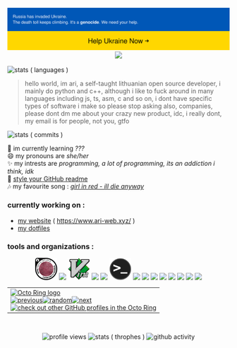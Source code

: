 <p align="center">
    <a href="https://vshymanskyy.github.io/StandWithUkraine/">
        <img src="https://raw.githubusercontent.com/vshymanskyy/StandWithUkraine/main/banner2-direct.svg" alt="#StandWithUkraine" />
    </a>
    <img
        src="https://github-readme-streak-stats.herokuapp.com?user=TruncatedDinosour&theme=dark&hide_border=true&background=00000000&count_private=true"
    />
</p>

![stats ( languages )](https://github-readme-stats.vercel.app/api/top-langs/?username=TruncatedDinosour&layout=compact&theme=gruvbox&hide_border=true&exclude_repo=dino-kernel&count_private=true&bg_color=00000000)

> hello world, im ari, a self-taught lithuanian open source
> developer, i mainly do python and c++, although i like to fuck
> around in many languages including js, ts, asm, c and so on,
> i dont have specific types of software i make so please stop asking
> also, companies, please dont dm me about your crazy new product,
> idc, i really dont, my email is for people, not you, gtfo

![stats ( commits )](https://github-readme-stats-sabesansathananthan.vercel.app/api?username=TruncatedDinosour&show_icons=true&hide_border=true&theme=gruvbox&exclude_repo=dino-kernel&count_private=true&bg_color=00000000)

🌱 im currently learning *???* <br/>
😄 my pronouns are *she/her* <br/>
✨ my intrests are *programming, a lot of programming, its an addiction i think, idk* <br/>
🔭 [style your GitHub readme](https://github.com/anuraghazra/github-readme-stats/) <br/>
🎶 my favourite song : *[girl in red - ill die anyway](https://ari-web.xyz/m)*

### currently working on :

- [my website](https://github.com/TruncatedDinosour/website) ( <https://www.ari-web.xyz/> )
- [my dotfiles](https://github.com/TruncatedDinosour/dotfiles-cleaned)

### tools and organizations :

<p align="center">
    <img src="/osi_membership_badge.svg" width="50px" />
    <img
        src="https://avatars.githubusercontent.com/u/99056985?s=200&v=4"
        width="50px"
    />
    <img
        src="https://raw.githubusercontent.com/github/explore/80688e429a7d4ef2fca1e82350fe8e3517d3494d/topics/vim/vim.png"
        width="50px"
    />
    <img
        src="https://upload.wikimedia.org/wikipedia/commons/thumb/1/18/C_Programming_Language.svg/695px-C_Programming_Language.svg.png"
        width="50px"
    />
    <img
        src="https://upload.wikimedia.org/wikipedia/commons/thumb/1/18/ISO_C%2B%2B_Logo.svg/1822px-ISO_C%2B%2B_Logo.svg.png"
        width="50px"
    />
    <img
        src="https://raw.githubusercontent.com/github/explore/80688e429a7d4ef2fca1e82350fe8e3517d3494d/topics/terminal/terminal.png"
        width="50px"
    />
    <img
        src="https://camo.githubusercontent.com/64b1f535115add5713c419514a1bb8e76aeafbc2e9b6b91c00ddfd697713bbb0/68747470733a2f2f63646e2e6a7364656c6976722e6e65742f6e706d2f4070726f6772616d6d696e672d6c616e6775616765732d6c6f676f732f707974686f6e40302e302e302f707974686f6e5f323536783235362e706e67"
        width="50px"
    />
    <img src="https://ari-web.xyz/favicon.ico" width="50px" />
    <img
        src="https://upload.wikimedia.org/wikipedia/commons/thumb/3/35/Tux.svg/1727px-Tux.svg.png"
        width="50px"
    />
    <img
        src="https://upload.wikimedia.org/wikipedia/commons/thumb/1/1a/Suckless_logo.svg/1200px-Suckless_logo.svg.png"
        width="50px"
    />
    <img
        src="https://i.ytimg.com/vi/6iTFCQ54_GA/hqdefault.jpg"
        width="50px"
    />
    <img
        src="https://upload.wikimedia.org/wikipedia/commons/thumb/e/ef/Stack_Overflow_icon.svg/768px-Stack_Overflow_icon.svg.png"
        width="50px"
    />
    <img
        src="https://cdn.sstatic.net/Sites/stackoverflow/Img/subcommunities/intel-dark.svg?v=72ff93f7d507"
        width="50px"
    />
    <img
        src="https://upload.wikimedia.org/wikipedia/commons/thumb/a/a0/Firefox_logo%2C_2019.svg/1971px-Firefox_logo%2C_2019.svg.png"
        width="50px"
    />
</p>

<table align="center">
  <tbody>
    <tr>
      <td>
        <a href="https://octo-ring.com/"
          ><img
            src="https://octo-ring.com/static/img/widget/top.png"
            width="99%"
            alt="Octo Ring logo"
            align="top" /></a
        ><br /><a href="https://octo-ring.com/p/TruncatedDinosour/prev"
          ><img
            src="https://octo-ring.com/static/img/widget/prev.png"
            width="33%"
            alt="previous"
            align="top"
            title="previous profile" /></a
        ><a href="https://octo-ring.com/p/TruncatedDinosour/random"
          ><img
            src="https://octo-ring.com/static/img/widget/random.png"
            width="33%"
            alt="random"
            align="top"
            title="random profile" /></a
        ><a href="https://octo-ring.com/p/TruncatedDinosour/next"
          ><img
            src="https://octo-ring.com/static/img/widget/next.png"
            width="33%"
            alt="next"
            align="top"
            title="next profile" /></a
        ><br /><a href="https://octo-ring.com/"
          ><img
            src="https://octo-ring.com/static/img/widget/bottom.png"
            width="99%"
            alt="check out other GitHub profiles in the Octo Ring"
            align="top"
        /></a>
      </td>
    </tr>
  </tbody>
</table>
 
<br />

<p align="center">
    <img
        src="https://komarev.com/ghpvc/?username=TruncatedDinosour&label=views&color=282828&style=flat"
        alt="profile views"
    />
    <img
        src="https://github-profile-trophy.vercel.app/?username=TruncatedDinosour&theme=gruvbox&margin-w=10&margin-h=15&column=8&exclude_repo=dino-kernel&count_private=true&no-bg=true&no-frame=true"
        alt="stats ( throphes )"
    />
    <img
        src="https://github-readme-activity-graph.vercel.app/graph?username=TruncatedDinosour&theme=gruvbox&bg_color=00000000&count_private=true&hide_border=true"
        alt="github activity"
    />
</p>
